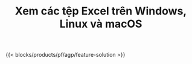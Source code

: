 ﻿---
title: Xem các tệp Excel trên Windows, Linux và macOS 
url: /vi/viewer
description: Ứng dụng và API miễn phí để xem các tệp XLS, XLSX, XLSB, XLT, XLTX, XLTM, XLSM và ODS
---
{{< blocks/products/pf/agp/feature-solution >}} 

